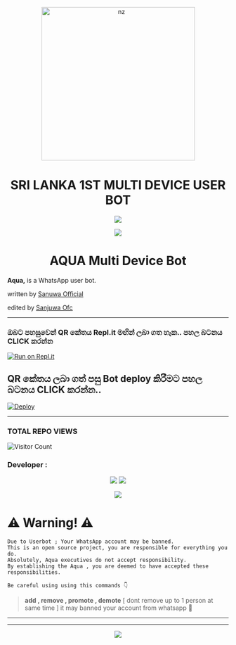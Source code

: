 <p align="center">
<img src="https://camo.githubusercontent.com/71b837571c48af3aa60a73dbc9d5936aa359d78efbfa8a6743cbbbc16b80ef4d/68747470733a2f2f63646e2e646973636f72646170702e636f6d2f6174746163686d656e74732f3830353930323039333930363630383138362f3830353931333937323533353539303932322f74656e6f722e676966" alt="nz" width="349"/>
</p>

<h1 align="center"><b>SRI LANKA 1ST MULTI DEVICE USER BOT</b></h1>


<p align="center"> <a href="github.com/Sanjuwa22"><img align="center" src="https://telegra.ph/file/32ba46e4a7a557d05ce81.jpg"/></a>
 <p align="center">
</p>
<p align='center'>
    </p>

<p align="center">
  <img src="https://readme-typing-svg.herokuapp.com/?lines=⭕+BY+FORKED+PROFILE+☠️&font=Fira%20Code&center=true&width=380&height=50">

   



 <h1 align="center"><b>AQUA Multi Device Bot</b></h1>

**Aqua,** is a WhatsApp user bot.

written by [Sanuwa Official](https://github.com/sanuwaofficial) 

edited by [Sanjuwa Ofc](https://github.com/Sanjuwa22)



---
 

### ඔබට පහසුවෙන් QR කේතය Repl.it මඟින් ලබා ගත හැක.. පහල බටනය CLICK කරන්න

[![Run on Repl.it](https://repl.it/badge/github/quiec/whatsasena)](https://replit.com/@MagmaGaming/AQUABOT-REPL#index.js)

## QR කේතය ලබා ගත් පසු Bot deploy කිරීමට පහල බටනය CLICK කරන්න..
[![Deploy](https://www.herokucdn.com/deploy/button.svg)](https://dashboard.heroku.com/new?template=https://github.com/Sanjuwa22/AQUA)

---------------------------------   

### TOTAL REPO VIEWS
![Visitor Count](https://profile-counter.glitch.me/Sanjuwa22/count.svg)
</p>


 ###  Developer : 


<p align="center">
  <img src="https://readme-typing-svg.herokuapp.com/?lines=⭕+BY+SANJUWA+OFC+☠️&font=Fira%20Code&center=true&width=380&height=50">

  <a href="httsp://github.com/sanuwaofficial/AquaBot">
    <img src="https://img.shields.io/static/v1?label=Founder&message=Sanuwa%20Official&color=yellow&style=plastic">

  </a>
  </p>

<p align="center">
  <a href="https://wa.me/94710513877">
    <img src="https://img.shields.io/badge/Re%20Edited%20By%20-Sanjuwa%20Ofc-green&style=plastic">

  </a>
</p>




<h1> ⚠️ Warning! ⚠️️</h1>

```
Due to Userbot ; Your WhatsApp account may be banned.
This is an open source project, you are responsible for everything you do. 
Absolutely, Aqua executives do not accept responsibility.
By establishing the Aqua , you are deemed to have accepted these responsibilities.
```

`Be careful using using this commands 👇`
> **add , remove , promote , demote**
[ dont remove up to 1 person at same time ]
it may banned your account from whatsapp 🚫

</div>

_ _ _

---

<div align="center">		

<img src= "https://camo.githubusercontent.com/71b837571c48af3aa60a73dbc9d5936aa359d78efbfa8a6743cbbbc16b80ef4d/68747470733a2f2f63646e2e646973636f72646170702e636f6d2f6174746163686d656e74732f3830353930323039333930363630383138362f3830353931333937323533353539303932322f74656e6f722e676966"/>
</p>
</div>

